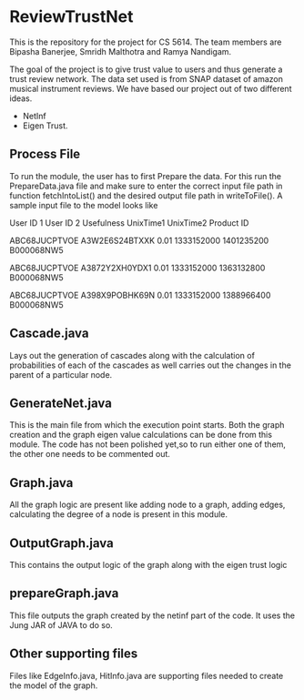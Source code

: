 # ReviewTrustNet

This is the repository for the project for CS 5614. The team members are Bipasha Banerjee, Smridh Malthotra and Ramya Nandigam. 

The goal of the project is to give trust value to users and thus generate a trust review network. The data set used is from SNAP dataset of amazon musical instrument reviews. We have based our project out of two different ideas.
- NetInf
- Eigen Trust.


## Process File
To run the module, the user has to first Prepare the data. For this run the PrepareData.java file and make sure to enter the correct input file path in function fetchIntoList() and the desired output file path in writeToFile().
A sample input file to the model looks like

User ID 1       User ID 2       Usefulness   UnixTime1   UnixTime2   Product ID 

ABC68JUCPTVOE	  A3W2E6S24BTXXK	0.01	      1333152000	1401235200	B000068NW5 

ABC68JUCPTVOE	  A3872Y2XH0YDX1	0.01	      1333152000	1363132800	B000068NW5 

ABC68JUCPTVOE	  A398X9POBHK69N	0.01	      1333152000	1388966400	B000068NW5 

## Cascade.java
Lays out the generation of cascades along with the calculation of probabilities of each of the cascades as well carries out the changes in the parent of a particular node.

## GenerateNet.java

This is the main file from which the execution point starts. Both the graph creation and the graph eigen value calculations can be done from this module. The code has not been polished yet,so to run either one of them, the other one needs to be commented out.

## Graph.java

All the graph logic are present like adding node to a graph, adding edges, calculating the degree of a node is present in this module.

## OutputGraph.java

This contains the output logic of the graph along with the eigen trust logic

## prepareGraph.java
This file outputs the graph created by the netinf part of the code. It uses the Jung JAR of JAVA to do so.


## Other supporting files
Files like EdgeInfo.java, HitInfo.java are supporting files needed to create the model of the graph.
